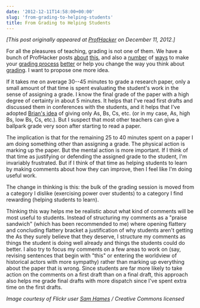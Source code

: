 ```yaml
---
date: '2012-12-11T14:58:00+00:00'
slug: 'from-grading-to-helping-students'
title: From Grading to Helping Students
---
```


*\[This post originally appeared at [ProfHacker](http://chronicle.com/blogs/profhacker/from-grading-to-helping-students-a-mind-hack/44857) on December 11, 2012.\]*

For all the pleasures of teaching, grading is not one of them. We have a bunch of ProfHacker posts [about](http://chronicle.com/blogs/profhacker/are-you-locked-in-grading-jail/27718) [this](http://chronicle.com/blogs/profhacker/the-salt-mines-really/22927), and also a [number](http://chronicle.com/blogs/profhacker/paperless-grading-with-grademark/22898) of [ways](http://chronicle.com/blogs/profhacker/grading-differently-2/42614) to make your [grading process](http://chronicle.com/blogs/profhacker/your-grading-process/29739) [better](http://chronicle.com/blogs/profhacker/grading-triage/22855) or help you change the way you think about [grading](http://chronicle.com/blogs/profhacker/from-the-archives-on-grading/27787). I want to propose one more idea.

If it takes me on average 30--45 minutes to grade a research paper, only a small amount of that time is spent evaluating the student's work in the sense of assigning a grade. I know the final grade of the paper with a high degree of certainty in about 5 minutes. It helps that I've read first drafts and discussed them in conferences with the students, and it helps that I've adopted [Brian's idea](http://chronicle.com/blogs/profhacker/grading-differently-2/42614) of giving only As, Bs, Cs, etc. (or in my case, As, high Bs, low Bs, Cs, etc.). But I suspect that most other teachers can give a ballpark grade very soon after starting to read a paper.

The implication is that for the remaining 25 to 40 minutes spent on a paper I am doing something other than assigning a grade. The physical action is marking up the paper. But the mental action is more important. If I think of that time as justifying or defending the assigned grade to the student, I'm invariably frustrated. But if I think of that time as helping students to learn by making comments about how they can improve, then I feel like I'm doing useful work.

The change in thinking is this: the bulk of the grading session is moved from a category I dislike (exercising power over students) to a category I find rewarding (helping students to learn).

Thinking this way helps me be realistic about what kind of comments will be most useful to students. Instead of structuring my comments as a "praise sandwich" (which has been recommended to me) where opening flattery and concluding flattery bracket a justification of why students aren't getting the As they surely believe that they deserve, I structure my comments as things the student is doing well already and things the students could do better. I also try to focus my comments on a few areas to work on (say, revising sentences that begin with "this" or entering the worldview of historical actors with more sympathy) rather than marking up everything about the paper that is wrong. Since students are far more likely to take action on the comments on a first draft than on a final draft, this approach also helps me grade final drafts with more dispatch since I've spent extra time on the first drafts.

*Image courtesy of Flickr user [Sam Hames](http://www.flickr.com/photos/samhames/5250383314/sizes/z/in/photostream/) / Creative Commons licensed*
